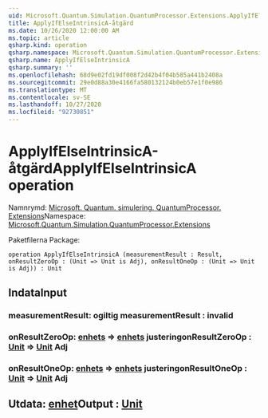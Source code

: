 ```yaml
---
uid: Microsoft.Quantum.Simulation.QuantumProcessor.Extensions.ApplyIfElseIntrinsicA
title: ApplyIfElseIntrinsicA-åtgärd
ms.date: 10/26/2020 12:00:00 AM
ms.topic: article
qsharp.kind: operation
qsharp.namespace: Microsoft.Quantum.Simulation.QuantumProcessor.Extensions
qsharp.name: ApplyIfElseIntrinsicA
qsharp.summary: ''
ms.openlocfilehash: 68d9e02fd19df008f2d42b4f04b585a441b2408a
ms.sourcegitcommit: 29e0d88a30e4166fa580132124b0eb57e1f0e986
ms.translationtype: MT
ms.contentlocale: sv-SE
ms.lasthandoff: 10/27/2020
ms.locfileid: "92730851"
---
```

# <a name="applyifelseintrinsica-operation"></a><span data-ttu-id="2080b-102">ApplyIfElseIntrinsicA-åtgärd</span><span class="sxs-lookup"><span data-stu-id="2080b-102">ApplyIfElseIntrinsicA operation</span></span>

<span data-ttu-id="2080b-103">Namnrymd: [Microsoft. Quantum. simulering. QuantumProcessor. Extensions](xref:Microsoft.Quantum.Simulation.QuantumProcessor.Extensions)</span><span class="sxs-lookup"><span data-stu-id="2080b-103">Namespace: [Microsoft.Quantum.Simulation.QuantumProcessor.Extensions](xref:Microsoft.Quantum.Simulation.QuantumProcessor.Extensions)</span></span>

<span data-ttu-id="2080b-104">Paketfilerna [](https://nuget.org/packages/)</span><span class="sxs-lookup"><span data-stu-id="2080b-104">Package: [](https://nuget.org/packages/)</span></span>




```qsharp
operation ApplyIfElseIntrinsicA (measurementResult : Result, onResultZeroOp : (Unit => Unit is Adj), onResultOneOp : (Unit => Unit is Adj)) : Unit
```


## <a name="input"></a><span data-ttu-id="2080b-105">Indata</span><span class="sxs-lookup"><span data-stu-id="2080b-105">Input</span></span>

### <a name="measurementresult--__invalidresult__"></a><span data-ttu-id="2080b-106">measurementResult: __ogiltig <Result>__</span><span class="sxs-lookup"><span data-stu-id="2080b-106">measurementResult : __invalid<Result>__</span></span>




### <a name="onresultzeroop--unit--unit-adj"></a><span data-ttu-id="2080b-107">onResultZeroOp: [enhets](xref:microsoft.quantum.lang-ref.unit) => [enhets](xref:microsoft.quantum.lang-ref.unit) justering</span><span class="sxs-lookup"><span data-stu-id="2080b-107">onResultZeroOp : [Unit](xref:microsoft.quantum.lang-ref.unit) => [Unit](xref:microsoft.quantum.lang-ref.unit) Adj</span></span>




### <a name="onresultoneop--unit--unit-adj"></a><span data-ttu-id="2080b-108">onResultOneOp: [enhets](xref:microsoft.quantum.lang-ref.unit) => [enhets](xref:microsoft.quantum.lang-ref.unit) justering</span><span class="sxs-lookup"><span data-stu-id="2080b-108">onResultOneOp : [Unit](xref:microsoft.quantum.lang-ref.unit) => [Unit](xref:microsoft.quantum.lang-ref.unit) Adj</span></span>





## <a name="output--unit"></a><span data-ttu-id="2080b-109">Utdata: [enhet](xref:microsoft.quantum.lang-ref.unit)</span><span class="sxs-lookup"><span data-stu-id="2080b-109">Output : [Unit](xref:microsoft.quantum.lang-ref.unit)</span></span>

